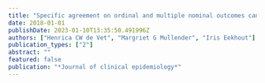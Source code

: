 ```yaml
---
title: "Specific agreement on ordinal and multiple nominal outcomes can be calculated for more than two raters"
date: 2018-01-01
publishDate: 2023-01-10T13:35:50.491996Z
authors: ["Henrica CW de Vet", "Margriet G Mullender", "Iris Eekhout"]
publication_types: ["2"]
abstract: ""
featured: false
publication: "*Journal of clinical epidemiology*"
---
```


